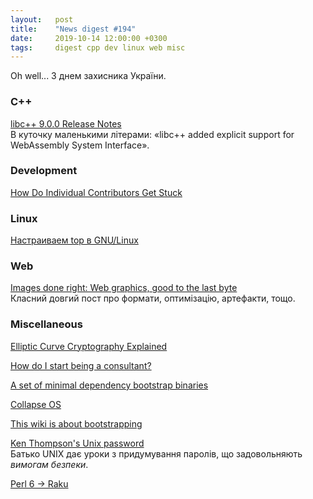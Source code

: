 ```yaml
---
layout:   post
title:    "News digest #194"
date:     2019-10-14 12:00:00 +0300
tags:     digest cpp dev linux web misc
---
```


Oh well... З днем захисника України.

### C++

[libc++ 9.0.0 Release Notes](https://releases.llvm.org/9.0.0/projects/libcxx/docs/ReleaseNotes.html)<br/>
В куточку маленькими літерами: «libc++ added explicit support for WebAssembly System Interface».

### Development

[How Do Individual Contributors Get Stuck](http://www.elidedbranches.com/2017/01/how-do-individual-contributors-get.html)

### Linux

[Настраиваем top в GNU/Linux](https://habr.com/ru/company/cloud4y/blog/469487/)

### Web

[Images done right: Web graphics, good to the last byte](https://evilmartians.com/chronicles/images-done-right-web-graphics-good-to-the-last-byte-optimization-techniques)<br/>
Класний довгий пост про формати, оптимізацію, артефакти, тощо.

### Miscellaneous

[Elliptic Curve Cryptography Explained](https://fangpenlin.com/posts/2019/10/07/elliptic-curve-cryptography-explained/)

[How do I start being a consultant?](https://news.ycombinator.com/item?id=4247615)

[A set of minimal dependency bootstrap binaries](https://github.com/oriansj/stage0)

[Collapse OS](https://collapseos.org)

[This wiki is about bootstrapping](https://bootstrapping.miraheze.org/wiki/Main_Page)

[Ken Thompson's Unix password](https://leahneukirchen.org/blog/archive/2019/10/ken-thompson-s-unix-password.html)<br/>
Батько UNIX дає уроки з придумування паролів, що задовольняють _вимогам безпеки_.

[Perl 6 → Raku](https://github.com/perl6/problem-solving/pull/89#pullrequestreview-300789072)
